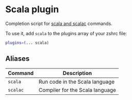 # Scala plugin

Completion script for [scala and scalac](https://www.scala-lang.org/) commands.

To use it, add `scala` to the plugins array of your zshrc file:

```zsh
plugins=(... scala)
```

## Aliases

| Command  | Description                     |
|----------|---------------------------------|
| `scala`  | Run code in the Scala language  |
| `scalac` | Compiler for the Scala language |
